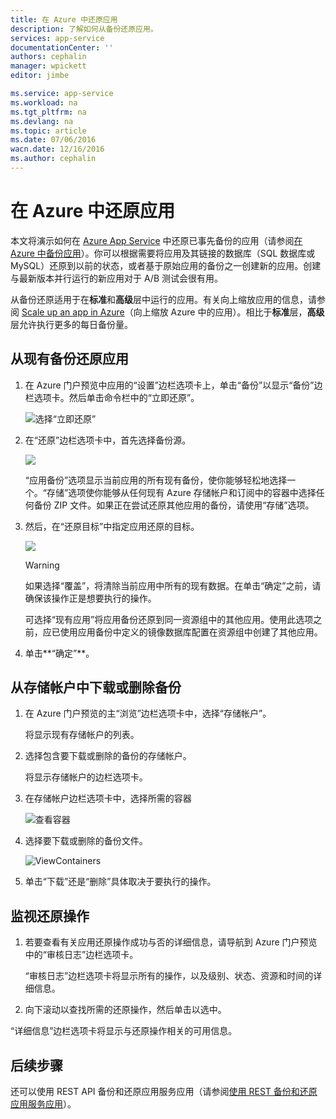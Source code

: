 ```yaml
---
title: 在 Azure 中还原应用
description: 了解如何从备份还原应用。
services: app-service
documentationCenter: ''
authors: cephalin
manager: wpickett
editor: jimbe

ms.service: app-service
ms.workload: na
ms.tgt_pltfrm: na
ms.devlang: na
ms.topic: article
ms.date: 07/06/2016
wacn.date: 12/16/2016
ms.author: cephalin
---
```


# 在 Azure 中还原应用

本文将演示如何在 [Azure App Service](../app-service/app-service-value-prop-what-is.md) 中还原已事先备份的应用（请参阅[在 Azure 中备份应用](./web-sites-backup.md)）。你可以根据需要将应用及其链接的数据库（SQL 数据库或 MySQL）还原到以前的状态，或者基于原始应用的备份之一创建新的应用。创建与最新版本并行运行的新应用对于 A/B 测试会很有用。

从备份还原适用于在**标准**和**高级**层中运行的应用。有关向上缩放应用的信息，请参阅 [Scale up an app in Azure](./web-sites-scale.md)（向上缩放 Azure 中的应用）。相比于**标准**层，**高级**层允许执行更多的每日备份量。

## <a name="PreviousBackup"></a>从现有备份还原应用

1. 在 Azure 门户预览中应用的“设置”边栏选项卡上，单击“备份”以显示“备份”边栏选项卡。然后单击命令栏中的“立即还原”。

    ![选择“立即还原”][ChooseRestoreNow]

3. 在“还原”边栏选项卡中，首先选择备份源。

    ![](./media/web-sites-restore/021ChooseSource.png)

    “应用备份”选项显示当前应用的所有现有备份，使你能够轻松地选择一个。“存储”选项使你能够从任何现有 Azure 存储帐户和订阅中的容器中选择任何备份 ZIP 文件。如果正在尝试还原其他应用的备份，请使用“存储”选项。

4. 然后，在“还原目标”中指定应用还原的目标。

    ![](./media/web-sites-restore/022ChooseDestination.png)

    >[!WARNING]
    > 如果选择“覆盖”，将清除当前应用中所有的现有数据。在单击“确定”之前，请确保该操作正是想要执行的操作。

    可选择“现有应用”将应用备份还原到同一资源组中的其他应用。使用此选项之前，应已使用应用备份中定义的镜像数据库配置在资源组中创建了其他应用。

5. 单击**“确定”**。

## <a name="StorageAccount"></a>从存储帐户中下载或删除备份

1. 在 Azure 门户预览的主“浏览”边栏选项卡中，选择“存储帐户”。

    将显示现有存储帐户的列表。

2. 选择包含要下载或删除的备份的存储帐户。

    将显示存储帐户的边栏选项卡。

3. 在存储帐户边栏选项卡中，选择所需的容器

    ![查看容器][ViewContainers]

4. 选择要下载或删除的备份文件。

    ![ViewContainers](./media/web-sites-restore/03ViewFiles.png)

5. 单击“下载”还是“删除”具体取决于要执行的操作。

## <a name="OperationLogs"></a>监视还原操作

1. 若要查看有关应用还原操作成功与否的详细信息，请导航到 Azure 门户预览中的“审核日志”边栏选项卡。

    “审核日志”边栏选项卡将显示所有的操作，以及级别、状态、资源和时间的详细信息。

2. 向下滚动以查找所需的还原操作，然后单击以选中。

“详细信息”边栏选项卡将显示与还原操作相关的可用信息。

## 后续步骤

还可以使用 REST API 备份和还原应用服务应用（请参阅[使用 REST 备份和还原应用服务应用](./websites-csm-backup.md)）。

<!-- IMAGES -->
[ChooseRestoreNow]: ./media/web-sites-restore/02ChooseRestoreNow.png
[ViewContainers]: ./media/web-sites-restore/03ViewContainers.png
[StorageAccountFile]: ./media/web-sites-restore/02StorageAccountFile.png
[BrowseCloudStorage]: ./media/web-sites-restore/03BrowseCloudStorage.png
[StorageAccountFileSelected]: ./media/web-sites-restore/04StorageAccountFileSelected.png
[ChooseRestoreSettings]: ./media/web-sites-restore/05ChooseRestoreSettings.png
[ChooseDBServer]: ./media/web-sites-restore/06ChooseDBServer.png
[RestoreToNewSQLDB]: ./media/web-sites-restore/07RestoreToNewSQLDB.png
[NewSQLDBConfig]: ./media/web-sites-restore/08NewSQLDBConfig.png
[RestoredContosoWebSite]: ./media/web-sites-restore/09RestoredContosoWebSite.png
[DashboardOperationLogsLink]: ./media/web-sites-restore/10DashboardOperationLogsLink.png
[ManagementServicesOperationLogsList]: ./media/web-sites-restore/11ManagementServicesOperationLogsList.png
[DetailsButton]: ./media/web-sites-restore/12DetailsButton.png
[OperationDetails]: ./media/web-sites-restore/13OperationDetails.png

<!---HONumber=Mooncake_Quality_Review_1202_2016-->